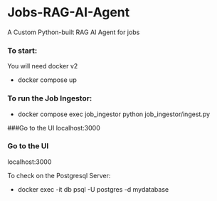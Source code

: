 # Jobs-RAG-AI-Agent
A Custom Python-built RAG AI Agent for jobs

### To start:
You will need docker v2 

-   docker compose up


### To run the Job Ingestor:
-   docker compose exec job_ingestor python job_ingestor/ingest.py

###Go to the UI
localhost:3000


### Go to the UI
localhost:3000



To check on the Postgresql Server: 
-   docker exec -it db psql -U postgres -d mydatabase

